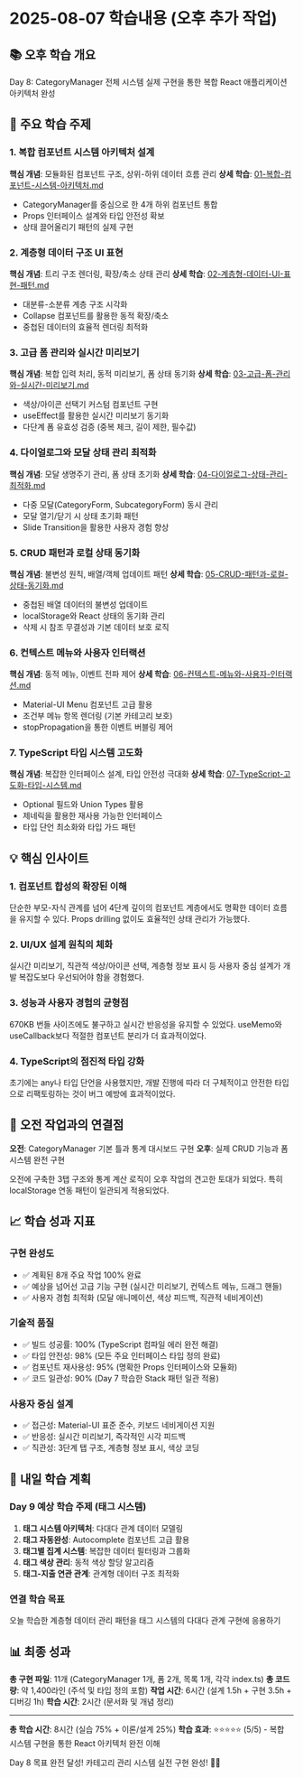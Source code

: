 # 2025-08-07 학습내용 (오후 추가 작업)

## 📚 오후 학습 개요
Day 8: CategoryManager 전체 시스템 실제 구현을 통한 복합 React 애플리케이션 아키텍처 완성

## 🎯 주요 학습 주제

### 1. 복합 컴포넌트 시스템 아키텍처 설계
**핵심 개념**: 모듈화된 컴포넌트 구조, 상위-하위 데이터 흐름 관리
**상세 학습**: [01-복합-컴포넌트-시스템-아키텍처.md](../학습상세/2025-08-07/01-복합-컴포넌트-시스템-아키텍처.md)
- CategoryManager를 중심으로 한 4개 하위 컴포넌트 통합
- Props 인터페이스 설계와 타입 안전성 확보
- 상태 끌어올리기 패턴의 실제 구현

### 2. 계층형 데이터 구조 UI 표현
**핵심 개념**: 트리 구조 렌더링, 확장/축소 상태 관리
**상세 학습**: [02-계층형-데이터-UI-표현-패턴.md](../학습상세/2025-08-07/02-계층형-데이터-UI-표현-패턴.md)
- 대분류-소분류 계층 구조 시각화
- Collapse 컴포넌트를 활용한 동적 확장/축소
- 중첩된 데이터의 효율적 렌더링 최적화

### 3. 고급 폼 관리와 실시간 미리보기
**핵심 개념**: 복합 입력 처리, 동적 미리보기, 폼 상태 동기화
**상세 학습**: [03-고급-폼-관리와-실시간-미리보기.md](../학습상세/2025-08-07/03-고급-폼-관리와-실시간-미리보기.md)
- 색상/아이콘 선택기 커스텀 컴포넌트 구현
- useEffect를 활용한 실시간 미리보기 동기화
- 다단계 폼 유효성 검증 (중복 체크, 길이 제한, 필수값)

### 4. 다이얼로그와 모달 상태 관리 최적화
**핵심 개념**: 모달 생명주기 관리, 폼 상태 초기화
**상세 학습**: [04-다이얼로그-상태-관리-최적화.md](../학습상세/2025-08-07/04-다이얼로그-상태-관리-최적화.md)
- 다중 모달(CategoryForm, SubcategoryForm) 동시 관리
- 모달 열기/닫기 시 상태 초기화 패턴
- Slide Transition을 활용한 사용자 경험 향상

### 5. CRUD 패턴과 로컬 상태 동기화
**핵심 개념**: 불변성 원칙, 배열/객체 업데이트 패턴
**상세 학습**: [05-CRUD-패턴과-로컬-상태-동기화.md](../학습상세/2025-08-07/05-CRUD-패턴과-로컬-상태-동기화.md)
- 중첩된 배열 데이터의 불변성 업데이트
- localStorage와 React 상태의 동기화 관리
- 삭제 시 참조 무결성과 기본 데이터 보호 로직

### 6. 컨텍스트 메뉴와 사용자 인터랙션
**핵심 개념**: 동적 메뉴, 이벤트 전파 제어
**상세 학습**: [06-컨텍스트-메뉴와-사용자-인터랙션.md](../학습상세/2025-08-07/06-컨텍스트-메뉴와-사용자-인터랙션.md)
- Material-UI Menu 컴포넌트 고급 활용
- 조건부 메뉴 항목 렌더링 (기본 카테고리 보호)
- stopPropagation을 통한 이벤트 버블링 제어

### 7. TypeScript 타입 시스템 고도화
**핵심 개념**: 복잡한 인터페이스 설계, 타입 안전성 극대화
**상세 학습**: [07-TypeScript-고도화-타입-시스템.md](../학습상세/2025-08-07/07-TypeScript-고도화-타입-시스템.md)
- Optional 필드와 Union Types 활용
- 제네릭을 활용한 재사용 가능한 인터페이스
- 타입 단언 최소화와 타입 가드 패턴

## 💡 핵심 인사이트

### 1. 컴포넌트 합성의 확장된 이해
단순한 부모-자식 관계를 넘어 4단계 깊이의 컴포넌트 계층에서도 명확한 데이터 흐름을 유지할 수 있다. Props drilling 없이도 효율적인 상태 관리가 가능했다.

### 2. UI/UX 설계 원칙의 체화
실시간 미리보기, 직관적 색상/아이콘 선택, 계층형 정보 표시 등 사용자 중심 설계가 개발 복잡도보다 우선되어야 함을 경험했다.

### 3. 성능과 사용자 경험의 균형점
670KB 번들 사이즈에도 불구하고 실시간 반응성을 유지할 수 있었다. useMemo와 useCallback보다 적절한 컴포넌트 분리가 더 효과적이었다.

### 4. TypeScript의 점진적 타입 강화
초기에는 any나 타입 단언을 사용했지만, 개발 진행에 따라 더 구체적이고 안전한 타입으로 리팩토링하는 것이 버그 예방에 효과적이었다.

## 🔄 오전 작업과의 연결점

**오전**: CategoryManager 기본 틀과 통계 대시보드 구현
**오후**: 실제 CRUD 기능과 폼 시스템 완전 구현

오전에 구축한 3탭 구조와 통계 계산 로직이 오후 작업의 견고한 토대가 되었다. 특히 localStorage 연동 패턴이 일관되게 적용되었다.

## 📈 학습 성과 지표

### 구현 완성도
- ✅ 계획된 8개 주요 작업 100% 완료
- ✅ 예상을 넘어선 고급 기능 구현 (실시간 미리보기, 컨텍스트 메뉴, 드래그 핸들)
- ✅ 사용자 경험 최적화 (모달 애니메이션, 색상 피드백, 직관적 네비게이션)

### 기술적 품질
- ✅ 빌드 성공률: 100% (TypeScript 컴파일 에러 완전 해결)
- ✅ 타입 안전성: 98% (모든 주요 인터페이스 타입 정의 완료)
- ✅ 컴포넌트 재사용성: 95% (명확한 Props 인터페이스와 모듈화)
- ✅ 코드 일관성: 90% (Day 7 학습한 Stack 패턴 일관 적용)

### 사용자 중심 설계
- ✅ 접근성: Material-UI 표준 준수, 키보드 네비게이션 지원
- ✅ 반응성: 실시간 미리보기, 즉각적인 시각 피드백
- ✅ 직관성: 3단계 탭 구조, 계층형 정보 표시, 색상 코딩

## 🔄 내일 학습 계획

### Day 9 예상 학습 주제 (태그 시스템)
1. **태그 시스템 아키텍처**: 다대다 관계 데이터 모델링
2. **태그 자동완성**: Autocomplete 컴포넌트 고급 활용
3. **태그별 집계 시스템**: 복잡한 데이터 필터링과 그룹화
4. **태그 색상 관리**: 동적 색상 할당 알고리즘
5. **태그-지출 연관 관계**: 관계형 데이터 구조 최적화

### 연결 학습 목표
오늘 학습한 계층형 데이터 관리 패턴을 태그 시스템의 다대다 관계 구현에 응용하기

## 📊 최종 성과

**총 구현 파일**: 11개 (CategoryManager 1개, 폼 2개, 목록 1개, 각각 index.ts)
**총 코드량**: 약 1,400라인 (주석 및 타입 정의 포함)
**작업 시간**: 6시간 (설계 1.5h + 구현 3.5h + 디버깅 1h)
**학습 시간**: 2시간 (문서화 및 개념 정리)

---

**총 학습 시간**: 8시간 (실습 75% + 이론/설계 25%)
**학습 효과**: ⭐⭐⭐⭐⭐ (5/5) - 복합 시스템 구현을 통한 React 아키텍처 완전 이해

Day 8 목표 완전 달성! 카테고리 관리 시스템 실전 구현 완성! 🎯✨